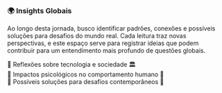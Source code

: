 ### 🌍 **Insights Globais**

Ao longo desta jornada, busco identificar padrões, conexões e possíveis soluções para desafios do mundo real. Cada leitura traz novas perspectivas, e este espaço serve para registrar ideias que podem contribuir para um entendimento mais profundo de questões globais.

🔹 Reflexões sobre tecnologia e sociedade 🏛️  
🔹 Impactos psicológicos no comportamento humano 🧠  
🔹 Possíveis soluções para desafios contemporâneos 🚀



